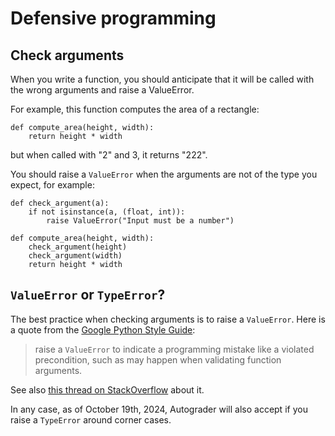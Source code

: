 # Defensive programming

## Check arguments

When you write a function, you should anticipate that it will be called with the wrong arguments and raise a ValueError.

For example, this function computes the area of a rectangle:

```
def compute_area(height, width):
    return height * width
```

but when called with "2" and 3, it returns "222".

You should raise a `ValueError` when the arguments are not of the type you expect, for example:


```
def check_argument(a):
    if not isinstance(a, (float, int)):
        raise ValueError("Input must be a number")

def compute_area(height, width):
    check_argument(height)
    check_argument(width)
    return height * width
```

## `ValueError` or `TypeError`?

The best practice when checking arguments is to raise a `ValueError`. Here is a quote from the [Google Python Style Guide](https://google.github.io/styleguide/pyguide.html#244-decision):

> raise a `ValueError` to indicate a programming mistake like a violated precondition, such as may happen when validating function arguments.

See also [this thread on StackOverflow](https://stackoverflow.com/questions/256222/which-exception-should-i-raise-on-bad-illegal-argument-combinations-in-python) about it.

In any case, as of October 19th, 2024, Autograder will also accept if you raise a `TypeError` around corner cases.

